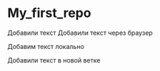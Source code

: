 # My_first_repo

Добавили текст
Добавили текст через браузер

Добавим текст локально

Добавили текст в новой ветке
